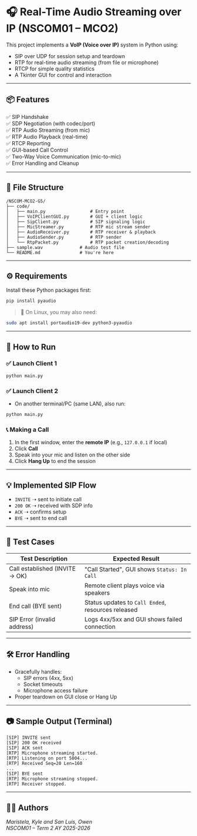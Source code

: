 # 🎧 Real-Time Audio Streaming over IP (NSCOM01 – MCO2)

This project implements a **VoIP (Voice over IP)** system in Python using:
- SIP over UDP for session setup and teardown
- RTP for real-time audio streaming (from file or microphone)
- RTCP for simple quality statistics
- A Tkinter GUI for control and interaction

---

## 📦 Features

✅ SIP Handshake  
✅ SDP Negotiation (with codec/port)  
✅ RTP Audio Streaming (from mic)  
✅ RTP Audio Playback (real-time)  
✅ RTCP Reporting  
✅ GUI-based Call Control  
✅ Two-Way Voice Communication (mic-to-mic)  
✅ Error Handling and Cleanup

---

## 📁 File Structure

```
/NSCOM-MCO2-G5/
├── code/
│   ├── main.py                 # Entry point     
│   ├── VoIPClientGUI.py        # GUI + client logic
│   ├── SipClient.py            # SIP signaling logic
│   ├── MicStreamer.py          # RTP mic stream sender
│   ├── AudioReceiver.py        # RTP receiver & playback
│   ├── AudioSender.py          # RTP sender 
│   └── RtpPacket.py            # RTP packet creation/decoding
├── sample.wav              # Audio test file
└── README.md               # You're here
```

---

## ⚙️ Requirements

Install these Python packages first:
```bash
pip install pyaudio
```

> 🔐 On Linux, you may also need:
```bash
sudo apt install portaudio19-dev python3-pyaudio
```

---

## 🚀 How to Run

### ✅ Launch Client 1
```bash
python main.py
```

### ✅ Launch Client 2
- On another terminal/PC (same LAN), also run:
```bash
python main.py
```

### 📞 Making a Call
1. In the first window, enter the **remote IP** (e.g., `127.0.0.1` if local)
2. Click **Call**
3. Speak into your mic and listen on the other side
4. Click **Hang Up** to end the session

---

## 💡 Implemented SIP Flow

- `INVITE` ➝ sent to initiate call
- `200 OK` ➝ received with SDP info
- `ACK` ➝ confirms setup
- `BYE` ➝ sent to end call

---

## 🧪 Test Cases

| Test Description                 | Expected Result                                      |
|----------------------------------|------------------------------------------------------|
| Call established (INVITE → OK)   | "Call Started", GUI shows `Status: In Call`         |
| Speak into mic                   | Remote client plays voice via speakers              |
| End call (BYE sent)              | Status updates to `Call Ended`, resources released  |
| SIP Error (invalid address)      | Logs 4xx/5xx and GUI shows failed connection        |

---

## 🛠️ Error Handling

- Gracefully handles:
  - SIP errors (4xx, 5xx)
  - Socket timeouts
  - Microphone access failure
- Proper teardown on GUI close or Hang Up

---

## 📷 Sample Output (Terminal)

```
[SIP] INVITE sent
[SIP] 200 OK received
[SIP] ACK sent
[RTP] Microphone streaming started.
[RTP] Listening on port 5004...
[RTP] Received Seq=20 Len=160
...
[SIP] BYE sent
[RTP] Microphone streaming stopped.
[RTP] Receiver stopped.
```

---

## 👨‍💻 Authors

*Maristela, Kyle and San Luis, Owen*  
*NSCOM01 – Term 2 AY 2025-2026*  
